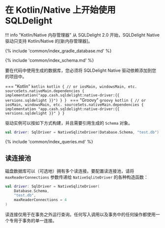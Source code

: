# 在 Kotlin/Native 上开始使用 SQLDelight

!!! info "Kotlin/Native 内存管理器"
    从 SQLDelight 2.0 开始，SQLDelight Native 驱动只支持 Kotlin/Native 的[新内存管理器]。

{% include 'common/index_gradle_database.md' %}

{% include 'common/index_schema.md' %}

要在代码中使用生成的数据库，您必须将 SQLDelight Native 驱动依赖添加到您的项目中。

=== "Kotlin"
    ```kotlin
    kotlin {
      // or iosMain, windowsMain, etc.
      sourceSets.nativeMain.dependencies {
        implementation("app.cash.sqldelight:native-driver:{{ versions.sqldelight }}")
      }
    }
    ```
=== "Groovy"
    ```groovy
    kotlin {
      // or iosMain, windowsMain, etc.
      sourceSets.nativeMain.dependencies {
        implementation "app.cash.sqldelight:native-driver:{{ versions.sqldelight }}"
      }
    }
    ```

驱动实例可以按如下方式构建，并且需要引用生成的 `Schema` 对象。

```kotlin
val driver: SqlDriver = NativeSqliteDriver(Database.Schema, "test.db")
```

{% include 'common/index_queries.md' %}

## 读连接池

磁盘数据库可以（可选地）拥有多个读连接。要配置读连接池，请将 `maxReaderConnections` 参数传递给 `NativeSqliteDriver` 的各种构造函数：

```kotlin
val driver: SqlDriver = NativeSqliteDriver(
    Database.Schema, 
    "test.db", 
    maxReaderConnections = 4
)
```

读连接仅用于在事务之外运行查询。任何写入调用以及事务中的任何操作都使用一个专用于事务的单一连接。

[new memory manager]: https://kotlinlang.org/docs/native-memory-manager.html